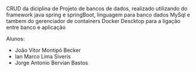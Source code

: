 CRUD da diciplina de Projeto de bancos de dados, realizado utilizando do framework java spring e springBoot, linguagem para banco dados MySql e tambem do gerenciador de containers Docker Descktop para a ligação entre banco e aplicação

Alunos:
- João Vitor Montipó Becker
- Ian Marco Lima Siveris
- Jorge Antonio Bervian Bastos
